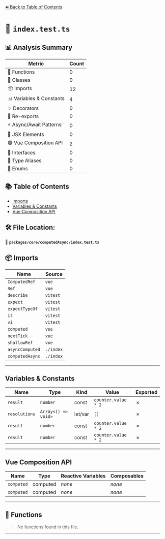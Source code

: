 [⬅️ Back to Table of Contents](../../../index.md)

# 📄 `index.test.ts`

## 📊 Analysis Summary

| Metric | Count |
|--------|-------|
| 🔧 Functions | 0 |
| 🧱 Classes | 0 |
| 📦 Imports | 12 |
| 📊 Variables & Constants | 4 |
| ✨ Decorators | 0 |
| 🔄 Re-exports | 0 |
| ⚡ Async/Await Patterns | 0 |
| 💠 JSX Elements | 0 |
| 🟢 Vue Composition API | 2 |
| 📐 Interfaces | 0 |
| 📑 Type Aliases | 0 |
| 🎯 Enums | 0 |

## 📚 Table of Contents

- [Imports](#imports)
- [Variables & Constants](#variables-constants)
- [Vue Composition API](#vue-composition-api)

## 🛠️ File Location:
📂 **`packages/core/computedAsync/index.test.ts`**

## 📦 Imports

| Name | Source |
|------|--------|
| `ComputedRef` | `vue` |
| `Ref` | `vue` |
| `describe` | `vitest` |
| `expect` | `vitest` |
| `expectTypeOf` | `vitest` |
| `it` | `vitest` |
| `vi` | `vitest` |
| `computed` | `vue` |
| `nextTick` | `vue` |
| `shallowRef` | `vue` |
| `asyncComputed` | `./index` |
| `computedAsync` | `./index` |


---

## Variables & Constants

| Name | Type | Kind | Value | Exported |
|------|------|------|-------|----------|
| `result` | `number` | const | `counter.value * 2` | ✗ |
| `resolutions` | `Array<() => void>` | let/var | `[]` | ✗ |
| `result` | `number` | const | `counter.value * 2` | ✗ |
| `result` | `number` | const | `counter.value * 2` | ✗ |


---

## Vue Composition API

| Name | Type | Reactive Variables | Composables |
|------|------|-------------------|-------------|
| `computed` | computed | *none* | *none* |
| `computed` | computed | *none* | *none* |


---

## 🔧 Functions

> No functions found in this file.


---